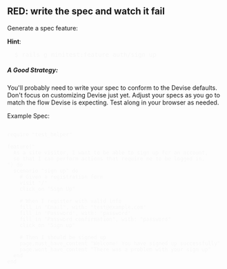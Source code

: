 ## RED: write the spec and watch it fail
Generate a spec feature:

**Hint**:
<pre style="color: #f7f7f7">
  $ rails g minitest:feature auth/sign_up
</pre>

##### A Good Strategy:
You'll probably need to write your spec to conform to the Devise defaults. Don't focus on customizing Devise just yet. Adjust your specs as you go to match the flow Devise is expecting. Test along in your browser as needed.

Example Spec:
<pre style="color: #f7f7f7">
<code>
require "test_helper"

feature("
  As a site visitor, I want to be able to sign up for an account,
  so that I can perform actions that require me to be logged in.
") do
  scenario "sign up" do
    # Given a registration form
    visit "/"
    click_on "Sign Up"

    # When I register with valid info
    fill_in "Email", with: "test@example.com"
    fill_in "Password", with: "password"
    fill_in "Password confirmation", with: "password"
    click_on "Sign up"

    # Then I should be signed up
    page.must_have_content "Welcome! You have signed up successfully"
    page.wont_have_content "There was a problem with your sign up"
  end
end
</code>
</pre>


